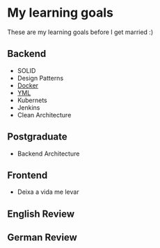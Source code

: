 # My learning goals

These are my learning goals before I get married :)

## Backend

- SOLID
- Design Patterns
- [Docker](docker/Index.md)
- [YML](yml/test.yml)
- Kubernets
- Jenkins
- Clean Architecture

## Postgraduate

- Backend Architecture

## Frontend

- Deixa a vida me levar

## English Review

## German Review
